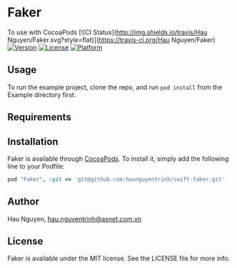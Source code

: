 # Faker

To use with CocoaPods
[![CI Status](http://img.shields.io/travis/Hau Nguyen/Faker.svg?style=flat)](https://travis-ci.org/Hau Nguyen/Faker)
[![Version](https://img.shields.io/cocoapods/v/Faker.svg?style=flat)](http://cocoapods.org/pods/Faker)
[![License](https://img.shields.io/cocoapods/l/Faker.svg?style=flat)](http://cocoapods.org/pods/Faker)
[![Platform](https://img.shields.io/cocoapods/p/Faker.svg?style=flat)](http://cocoapods.org/pods/Faker)

## Usage

To run the example project, clone the repo, and run `pod install` from the Example directory first.

## Requirements

## Installation

Faker is available through [CocoaPods](http://cocoapods.org). To install
it, simply add the following line to your Podfile:

```ruby
pod "Faker", :git => 'git@github.com:haunguyentrinh/swift-faker.git'
```

## Author

Hau Nguyen, hau.nguyentrinh@asnet.com.vn

## License

Faker is available under the MIT license. See the LICENSE file for more info.
